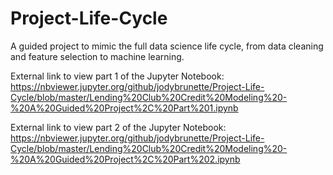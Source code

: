 # Project-Life-Cycle
A guided project to mimic the full data science life cycle, from data cleaning and feature selection to machine learning.

External link to view part 1 of the Jupyter Notebook:
https://nbviewer.jupyter.org/github/jodybrunette/Project-Life-Cycle/blob/master/Lending%20Club%20Credit%20Modeling%20-%20A%20Guided%20Project%2C%20Part%201.ipynb

External link to view part 2 of the Jupyter Notebook:
https://nbviewer.jupyter.org/github/jodybrunette/Project-Life-Cycle/blob/master/Lending%20Club%20Credit%20Modeling%20-%20A%20Guided%20Project%2C%20Part%202.ipynb


